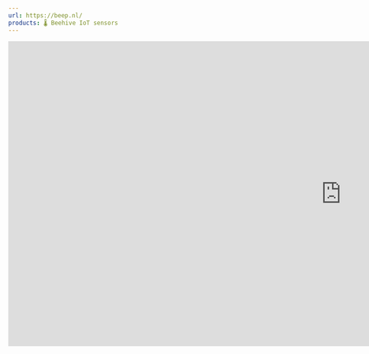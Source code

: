 ```yaml
---
url: https://beep.nl/
products: 🌡️ Beehive IoT sensors
---
```

<iframe width="1350" height="619" src="https://www.youtube.com/embed/6p_GPbU0JrQ" title="Beep Base Open Source Bee Hive Monitor - Pim Van Gennip (Iconize)" frameborder="0" allow="accelerometer; autoplay; clipboard-write; encrypted-media; gyroscope; picture-in-picture; web-share" referrerpolicy="strict-origin-when-cross-origin" allowfullscreen></iframe>
